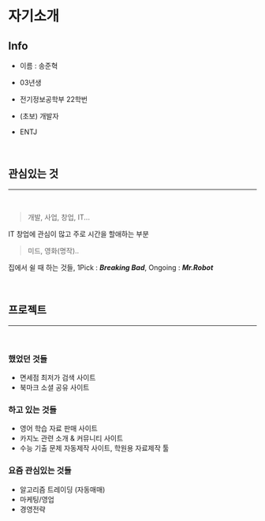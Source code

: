 # 자기소개

## Info

- 이름 : 송준혁

- 03년생 


- 전기정보공학부 22학번


- (초보) 개발자

- ENTJ

<br />

## 관심있는 것
---
<br />

> 개발, 사업, 창업, IT...

IT 창업에 관심이 많고 주로 시간을 할애하는 부분

> 미드, 영화(명작)..

집에서 쉴 때 하는 것들, 1Pick : _**Breaking Bad**_, Ongoing : _**Mr.Robot**_

<br />

## 프로젝트
---
<br />

### 했었던 것들
- 면세점 최저가 검색 사이트
- 북마크 소셜 공유 사이트 

### 하고 있는 것들
- 영어 학습 자료 판매 사이트
- 카지노 관련 소개 & 커뮤니티 사이트
- 수능 기출 문제 자동제작 사이트, 학원용 자료제작 툴

### 요즘 관심있는 것들
- 알고리즘 트레이딩 (자동매매)
- 마케팅/영업
- 경영전략


